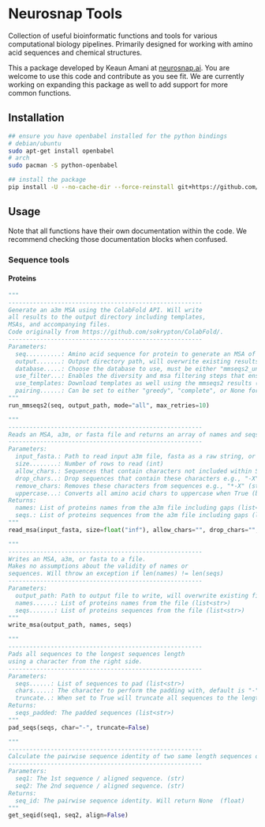# Neurosnap Tools
Collection of useful bioinformatic functions and tools for various computational biology pipelines. Primarily designed for working with amino acid sequences and chemical structures.

This a package developed by Keaun Amani at [neurosnap.ai](https://neurosnap.ai/). You are welcome to use this code and contribute as you see fit. We are currently working on expanding this package as well to add support for more common functions.

## Installation
```sh
## ensure you have openbabel installed for the python bindings
# debian/ubuntu
sudo apt-get install openbabel
# arch
sudo pacman -S python-openbabel

## install the package
pip install -U --no-cache-dir --force-reinstall git+https://github.com/KeaunAmani/neurosnap.git
```

## Usage
Note that all functions have their own documentation within the code. We recommend checking those documentation blocks when confused.

### Sequence tools
#### Proteins
```py
"""
-------------------------------------------------------
Generate an a3m MSA using the ColabFold API. Will write
all results to the output directory including templates,
MSAs, and accompanying files.
Code originally from https://github.com/sokrypton/ColabFold/.
-------------------------------------------------------
Parameters:
  seq..........: Amino acid sequence for protein to generate an MSA of (str)
  output.......: Output directory path, will overwrite existing results (str)
  database.....: Choose the database to use, must be either "mmseqs2_uniref_env" or "mmseqs2_uniref" (str)
  use_filter...: Enables the diversity and msa filtering steps that ensures the MSA will not become enormously large (described in manuscript methods section of ColabFold paper) (bool)
  use_templates: Download templates as well using the mmseqs2 results (bool)
  pairing......: Can be set to either "greedy", "complete", or None for no pairing (str)
"""
run_mmseqs2(seq, output_path, mode="all", max_retries=10)
```

```py
"""
-------------------------------------------------------
Reads an MSA, a3m, or fasta file and returns an array of names and seqs.
-------------------------------------------------------
Parameters:
  input_fasta.: Path to read input a3m file, fasta as a raw string, or a file-handle like object to read (str|io.TextIOBase)
  size........: Number of rows to read (int)
  allow_chars.: Sequences that contain characters not included within STANDARD_AAs+allow_chars will throw an exception (str)
  drop_chars..: Drop sequences that contain these characters e.g., "-X" (str)
  remove_chars: Removes these characters from sequences e.g., "*-X" (str)
  uppercase...: Converts all amino acid chars to uppercase when True (bool)
Returns:
  names: List of proteins names from the a3m file including gaps (list<str>)
  seqs.: List of proteins sequences from the a3m file including gaps (list<str>)
"""
read_msa(input_fasta, size=float("inf"), allow_chars="", drop_chars="", remove_chars="*", uppercase=True)
```

```py
"""
-------------------------------------------------------
Writes an MSA, a3m, or fasta to a file.
Makes no assumptions about the validity of names or
sequences. Will throw an exception if len(names) != len(seqs)
-------------------------------------------------------
Parameters:
  output_path: Path to output file to write, will overwrite existing files (str)
  names......: List of proteins names from the file (list<str>)
  seqs.......: List of proteins sequences from the file (list<str>)
"""
write_msa(output_path, names, seqs)
```

```py
"""
-------------------------------------------------------
Pads all sequences to the longest sequences length
using a character from the right side.
-------------------------------------------------------
Parameters:
  seqs......: List of sequences to pad (list<str>)
  chars.....: The character to perform the padding with, default is "-" (str)
  truncate..: When set to True will truncate all sequences to the length of the first, set to integer to truncate sequence to that length (bool/int)
Returns:
  seqs_padded: The padded sequences (list<str>)
"""
pad_seqs(seqs, char="-", truncate=False)
```

```py
"""
-------------------------------------------------------
Calculate the pairwise sequence identity of two same length sequences or alignments.
-------------------------------------------------------
Parameters:
  seq1: The 1st sequence / aligned sequence. (str)
  seq2: The 2nd sequence / aligned sequence. (str)
Returns:
  seq_id: The pairwise sequence identity. Will return None  (float)
"""
get_seqid(seq1, seq2, align=False)
```






<!-- ## Package Structure
This package is organized into the following sections:
```
neurosnap/
├── sequences
├── pyproject.toml
├── README.md
├── src/
│   └── example_package_YOUR_USERNAME_HERE/
│       ├── __init__.py
│       └── example.py
└── tests/
``` -->